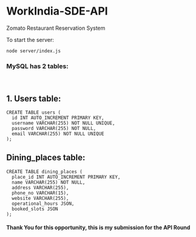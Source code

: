 # WorkIndia-SDE-API
Zomato Restaurant Reservation System

To start the server:
```console
node server/index.js
```

<h3>MySQL has 2 tables:</h3>
<br>
<h2>1. Users table:</h2>

```console
CREATE TABLE users (
  id INT AUTO_INCREMENT PRIMARY KEY,
  username VARCHAR(255) NOT NULL UNIQUE,
  password VARCHAR(255) NOT NULL,
  email VARCHAR(255) NOT NULL UNIQUE
);
```


<h2>Dining_places table:</h2>

```console
CREATE TABLE dining_places (
  place_id INT AUTO_INCREMENT PRIMARY KEY,
  name VARCHAR(255) NOT NULL,
  address VARCHAR(255),
  phone_no VARCHAR(15),
  website VARCHAR(255),
  operational_hours JSON,
  booked_slots JSON
);
```

<h4>Thank You for this opportunity, this is my submission for the API Round</h4>

